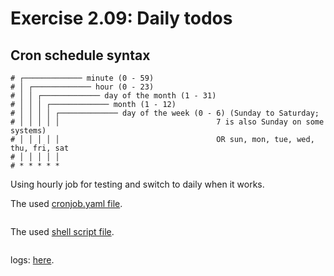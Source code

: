 # Exercise 2.09: Daily todos

## Cron schedule syntax
```
# ┌───────────── minute (0 - 59)
# │ ┌───────────── hour (0 - 23)
# │ │ ┌───────────── day of the month (1 - 31)
# │ │ │ ┌───────────── month (1 - 12)
# │ │ │ │ ┌───────────── day of the week (0 - 6) (Sunday to Saturday;
# │ │ │ │ │                                   7 is also Sunday on some systems)
# │ │ │ │ │                                   OR sun, mon, tue, wed, thu, fri, sat
# │ │ │ │ │
# * * * * *
```
Using hourly job for testing and switch to daily when it works.

The used [cronjob.yaml file](./daily-todos/manifests/cronjob.yaml).
```
```

The used [shell script file](./daily-todos/).
```
```


logs:
[here](./e209.txt).
